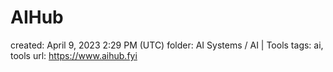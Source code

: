 # AIHub

created: April 9, 2023 2:29 PM (UTC)
folder: AI Systems / AI | Tools
tags: ai, tools
url: https://www.aihub.fyi